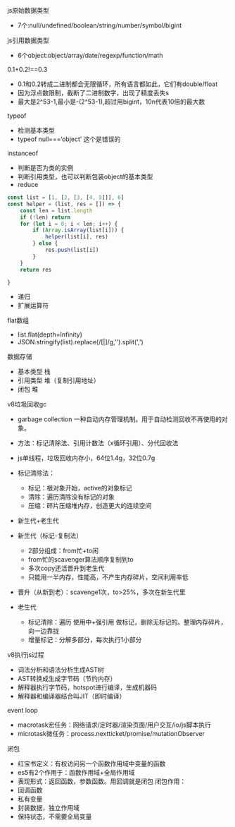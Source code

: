 js原始数据类型

- 7个:null/undefined/boolean/string/number/symbol/bigint

js引用数据类型

- 6个object:object/array/date/regexp/function/math

0.1+0.2!==0.3

- 0.1和0.2转成二进制都会无限循环，所有语言都如此，它们有double/float
- 因为浮点数限制，截断了二进制数字，出现了精度丢失s
- 最大是2^53-1,最小是-(2^53-1),超过用bigint，10n代表10倍的最大数

typeof

- 检测基本类型
- typeof null===‘object’ 这个是错误的

instanceof

- 判断是否为类的实例
- 判断引用类型，也可以判断包装object的基本类型
- reduce

```js
const list = [1, [2, [3, [4, 5]]], 6]
const helper = (list, res = []) => {
    const len = list.length
    if (!len) return
    for (let i = 0; i < len; i++) {
        if (Array.isArray(list[i])) {
            helper(list[i], res)
        } else {
            res.push(list[i])
        }
    }
    return res

}
```

- 递归
- 扩展运算符

flat数组

- list.flat(depth=Infinity)
- JSON.stringify(list).replace(/\[|\]/g,'').split(',')

数据存储

- 基本类型 栈
- 引用类型 堆（复制引用地址）
- 闭包 堆

v8垃圾回收gc

- garbage collection 一种自动内存管理机制。用于自动检测回收不再使用的对象。
- 方法：标记清除法、引用计数法（x循环引用）、分代回收法
- js单线程，垃圾回收内存小，64位1.4g，32位0.7g

- 标记清除法：
    - 标记：根对象开始，active的对象标记
    - 清除：遍历清除没有标记的对象
    - 压缩：碎片压缩堆内存，创造更大的连续空间
- 新生代+老生代
- 新生代（标记-复制法）
    - 2部分组成：from忙+to闲
    - from忙的scavenger算法顺序复制到to
    - 多次copy还活晋升到老生代
    - 只能用一半内存，性能高，不产生内存碎片，空间利用率低
- 晋升（从新到老）：scavenge1次，to>25%，多次在新生代里
- 老生代
    - 标记清除：遍历 使用中+强引用 做标记，删除无标记的。整理内存碎片，向一边靠拢
    - 增量标记：分解多部分，每次执行1小部分

v8执行js过程

- 词法分析和语法分析生成AST树
- AST转换成生成字节码（节约内存）
- 解释器执行字节码，hotspot进行编译，生成机器码
- 解释器和编译器结合叫JIT（即时编译）

event loop

- macrotask宏任务：网络请求/定时器/渲染页面/用户交互/io/js脚本执行
- microtask微任务：process.nextticket/promise/mutationObserver

闭包

- 红宝书定义：有权访问另一个函数作用域中变量的函数
- es5有2个作用于：函数作用域+全局作用域
- 表现形式：返回函数，参数函数。用回调就是闭包
  闭包作用：
- 回调函数
- 私有变量
- 封装数据，独立作用域
- 保持状态，不需要全局变量



